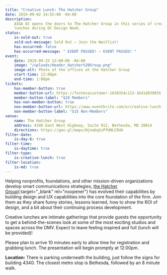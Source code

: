 ```yaml
---
title: "Creative Lunch: The Hatcher Group"
date: 2019-09-02 14:55:00 -04:00
description:
    AIGA DC opens the doors to The Hatcher Group in this series of creative
    lunches during DC Design Week.
status:
    is-sold-out: true
    sold-out-message: Sold Out — Join the Waitlist!
    has-occurred: false
    has-occurred-message: " EVENT PASSED! — EVENT PASSED! "
event:
    date: 2019-09-25 12:00:00 -04:00
    image: "/uploads/Header_Hatcher%20Group.png"
    image-alt: Photo of the offices at the Hatcher Group
    start-time: 12:00pm
    end-time: 1:00pm
tickets:
    has-member-button: true
    member-button-url: https://fontevacustomer-1638354c123-1641d839835.force.com/services/oauth2/authorize?client_id=3MVG9nthuDc9owbcOq7_07W.HriOQQPWTbMkrpOla.ajDQlTHf4_uby_mhwylcX.mJBU2O2SppTiZMS0J_HJd&response_type=code&redirect_uri=https://ikit.aiga.org/ikit_national_util/ikit-national-util-sso-redirect/&state=https%3A%2F%2Fdc.aiga.org%2Fevent%2Fcreative-lunch-the-hatcher-group%2F%3Fredirect_source%3Deventbrite_register
    member-button-label: "$10 Members"
    has-non-member-button: true
    non-member-button-url: https://www.eventbrite.com/e/creative-lunch-the-hatcher-group-tickets-71290115655
    non-member-button-label: "$15 Non-Members"
venue:
    name: The Hatcher Group
    address: 4340 East West Highway, Suite 912, Bethesda, MD 20814
    directions: https://goo.gl/maps/NjnwbqSzPfUNLC9UA
filter-date:
    is-day-6: true
filter-time:
    is-daytime: true
filter-type:
    is-creative-lunch: true
filter-location:
    is-md: true
---
```


Helping nonprofits, foundations, and other mission-driven organizations develop smart communications strategies, [the Hatcher Group](https://www.thehatchergroup.com/){:target="\_blank" rel="noopener"} has evolved their capabilities by building design and UX capabilities into the core foundation of the firm. Join them as they share funny stories, lessons learned, how to show the ROI of design, and a bit about their continuing process development.

Creative lunches are intimate gatherings that provide guests the opportunity to get a behind-the-scenes look at some of the most exciting studios and spaces across the DMV. Expect to leave feeling inspired and full (lunch will be provided)!

Please plan to arrive 10 minutes early to allow time for registration and grabbing lunch. The presentation will begin promptly at 12:00pm.

**Location:** There is parking underneath the building, just follow the signs for building 4340. The closest metro stop is Bethesda, followed by an 8 minute walk.
